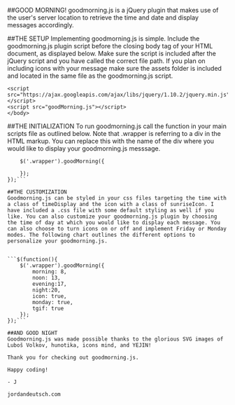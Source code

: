 
##GOOD MORNING!
goodmorning.js is a jQuery plugin that makes use of the user's server location to retrieve the time and date and display messages accordingly.

##THE SETUP
Implementing goodmorning.js is simple. Include the goodmorning.js plugin script before the closing body tag of your HTML document, as displayed below. Make sure the script is included after the jQuery script and you have called the correct file path. If you plan on including icons with your message make sure the assets folder is included and located in the same file as the goodmorning.js script.
```
<script src="https://ajax.googleapis.com/ajax/libs/jquery/1.10.2/jquery.min.js"></script> 
<script src="goodMorning.js"></script> 
</body>
```
##THE INITIALIZATION
To run goodmorning.js call the function in your main scripts file as outlined below. Note that .wrapper is referring to a div in the HTML markup. You can replace this with the name of the div where you would like to display your goodmorning.js messsage.

```$(function(){
	$('.wrapper').goodMorning({

	});
});```
				
##THE CUSTOMIZATION
Goodmorning.js can be styled in your css files targeting the time with a class of timeDisplay and the icon with a class of sunriseIcon. I have included a .css file with some default styling as well if you like. You can also customize your goodmorning.js plugin by choosing the time of day at which you would like to display each message. You can also choose to turn icons on or off and implement Friday or Monday modes. The following chart outlines the different options to personalize your goodmorning.js.


```$(function(){
	$('.wrapper').goodMorning({
		morning: 8,
		noon: 13,
		evening:17,
		night:20,
		icon: true,
		monday: true,
		tgif: true
	});
});```
				
##AND GOOD NIGHT
Goodmorning.js was made possible thanks to the glorious SVG images of Luboš Volkov, hunotika, icons mind, and YEJIN!

Thank you for checking out goodmorning.js.

Happy coding!

- J

jordandeutsch.com
